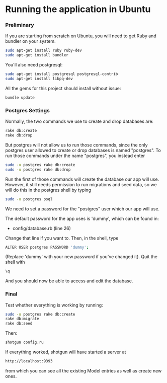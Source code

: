 # Running the application in Ubuntu

### Preliminary
If you are starting from scratch on Ubuntu, you will need to get Ruby and bundler on your system.
```sh
sudo apt-get install ruby ruby-dev
sudo apt-get install bundler
```

You'll also need postgresql:
```sh
sudo apt-get install postgresql postgresql-contrib
sudo apt-get install libpq-dev
```
All the gems for this project should install without issue:
```sh
bundle update
```

### Postgres Settings
Normally, the two commands we use to create and drop databases are:
```sh
rake db:create
rake db:drop
```
But postgres will not allow us to run those commands, since the only postgres user allowed to create or drop databases is named "postgres". To run those commands under the name "postgres", you instead enter
```sh
sudo -u postgres rake db:create
sudo -u postgres rake db:drop
```
Run the first of those commands will create the database our app will use. However, it still needs permission to run migrations and seed data, so we will do this in the postgres shell by typing
```sh
sudo -u postgres psql
```
We need to set a password for the "postgres" user which our app will use.

The default password for the app uses is 'dummy', which can be found in:
  - config/database.rb (line 26)

Change that line if you want to. Then, in the shell, type
```sh
ALTER USER postgres PASSWORD 'dummy';
```
(Replace 'dummy' with your new password if you've changed it). Quit the shell with
```sh
\q
```
And you should now be able to access and edit the database.

### Final
Test whether everything is working by running:
```sh
sudo -u postgres rake db:create
rake db:migrate
rake db:seed
```

Then:
```sh
shotgun config.ru
```
If everything worked, shotgun will have started a server at
```sh
http://localhost:9393
```
from which you can see all the existing Model entries as well as create new ones.
